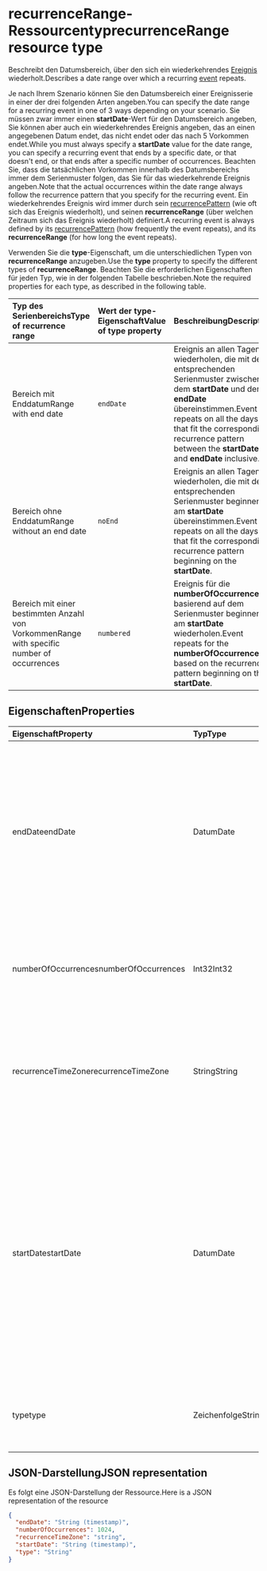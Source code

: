 # <a name="recurrencerange-resource-type"></a><span data-ttu-id="c5389-101">recurrenceRange-Ressourcentyp</span><span class="sxs-lookup"><span data-stu-id="c5389-101">recurrenceRange resource type</span></span>

<span data-ttu-id="c5389-102">Beschreibt den Datumsbereich, über den sich ein wiederkehrendes [Ereignis](event.md) wiederholt.</span><span class="sxs-lookup"><span data-stu-id="c5389-102">Describes a date range over which a recurring [event](event.md) repeats.</span></span> 

<span data-ttu-id="c5389-103">Je nach Ihrem Szenario können Sie den Datumsbereich einer Ereignisserie in einer der drei folgenden Arten angeben.</span><span class="sxs-lookup"><span data-stu-id="c5389-103">You can specify the date range for a recurring event in one of 3 ways depending on your scenario.</span></span> <span data-ttu-id="c5389-104">Sie müssen zwar immer einen **startDate**-Wert für den Datumsbereich angeben, Sie können aber auch ein wiederkehrendes Ereignis angeben, das an einen angegebenen Datum endet, das nicht endet oder das nach 5 Vorkommen endet.</span><span class="sxs-lookup"><span data-stu-id="c5389-104">While you must always specify a **startDate** value for the date range, you can specify a recurring event that ends by a specific date, or that doesn't end, or that ends after a specific number of occurrences.</span></span> <span data-ttu-id="c5389-105">Beachten Sie, dass die tatsächlichen Vorkommen innerhalb des Datumsbereichs immer dem Serienmuster folgen, das Sie für das wiederkehrende Ereignis angeben.</span><span class="sxs-lookup"><span data-stu-id="c5389-105">Note that the actual occurrences within the date range always follow the recurrence pattern that you specify for the recurring event.</span></span> <span data-ttu-id="c5389-106">Ein wiederkehrendes Ereignis wird immer durch sein [recurrencePattern](recurrencepattern.md) (wie oft sich das Ereignis wiederholt), und seinen **recurrenceRange** (über welchen Zeitraum sich das Ereignis wiederholt) definiert.</span><span class="sxs-lookup"><span data-stu-id="c5389-106">A recurring event is always defined by its [recurrencePattern](recurrencepattern.md) (how frequently the event repeats), and its **recurrenceRange** (for how long the event repeats).</span></span>

<span data-ttu-id="c5389-107">Verwenden Sie die **type**-Eigenschaft, um die unterschiedlichen Typen von **recurrenceRange** anzugeben.</span><span class="sxs-lookup"><span data-stu-id="c5389-107">Use the **type** property to specify the different types of **recurrenceRange**.</span></span> <span data-ttu-id="c5389-108">Beachten Sie die erforderlichen Eigenschaften für jeden Typ, wie in der folgenden Tabelle beschrieben.</span><span class="sxs-lookup"><span data-stu-id="c5389-108">Note the required properties for each type, as described in the following table.</span></span>

| <span data-ttu-id="c5389-109">Typ des Serienbereichs</span><span class="sxs-lookup"><span data-stu-id="c5389-109">Type of recurrence range</span></span> | <span data-ttu-id="c5389-110">Wert der type-Eigenschaft</span><span class="sxs-lookup"><span data-stu-id="c5389-110">Value of type property</span></span> | <span data-ttu-id="c5389-111">Beschreibung</span><span class="sxs-lookup"><span data-stu-id="c5389-111">Description</span></span> | <span data-ttu-id="c5389-112">Beispiel</span><span class="sxs-lookup"><span data-stu-id="c5389-112">Example</span></span> | <span data-ttu-id="c5389-113">Erforderliche Eigenschaften</span><span class="sxs-lookup"><span data-stu-id="c5389-113">Required properties</span></span> |
|:---------------|:--------|:--------|:--------|:----------|
|<span data-ttu-id="c5389-114">Bereich mit Enddatum</span><span class="sxs-lookup"><span data-stu-id="c5389-114">Range with end date</span></span> | `endDate` | <span data-ttu-id="c5389-115">Ereignis an allen Tagen wiederholen, die mit dem entsprechenden Serienmuster zwischen dem **startDate** und dem **endDate** übereinstimmen.</span><span class="sxs-lookup"><span data-stu-id="c5389-115">Event repeats on all the days that fit the corresponding recurrence pattern between the **startDate** and **endDate** inclusive.</span></span> | <span data-ttu-id="c5389-116">Ereignis im Datumsbereich zwischen 1. Juni 2017 und 15. Juni 2017 wiederholen.</span><span class="sxs-lookup"><span data-stu-id="c5389-116">Repeat event in the date range between June 1, 2017 and June 15, 2017.</span></span> | <span data-ttu-id="c5389-117">**type**, **startDate**, **endDate**</span><span class="sxs-lookup"><span data-stu-id="c5389-117">**type**, **startDate**, **endDate**</span></span> | 
|<span data-ttu-id="c5389-118">Bereich ohne Enddatum</span><span class="sxs-lookup"><span data-stu-id="c5389-118">Range without an end date</span></span> | `noEnd` | <span data-ttu-id="c5389-119">Ereignis an allen Tagen wiederholen, die mit dem entsprechenden Serienmuster beginnend am **startDate** übereinstimmen.</span><span class="sxs-lookup"><span data-stu-id="c5389-119">Event repeats on all the days that fit the corresponding recurrence pattern beginning on the **startDate**.</span></span> | <span data-ttu-id="c5389-120">Ereignis im Datumsbereich beginnend am 1. Juni 2017 unbegrenzt wiederholen.</span><span class="sxs-lookup"><span data-stu-id="c5389-120">Repeat event in the date range starting on June 1, 2017 indefinitely.</span></span> | <span data-ttu-id="c5389-121">**type**, **startDate**</span><span class="sxs-lookup"><span data-stu-id="c5389-121">**type**, **startDate**</span></span> |
|<span data-ttu-id="c5389-122">Bereich mit einer bestimmten Anzahl von Vorkommen</span><span class="sxs-lookup"><span data-stu-id="c5389-122">Range with specific number of occurrences</span></span> | `numbered` | <span data-ttu-id="c5389-123">Ereignis für die **numberOfOccurrences** basierend auf dem Serienmuster beginnend am **startDate** wiederholen.</span><span class="sxs-lookup"><span data-stu-id="c5389-123">Event repeats for the **numberOfOccurrences** based on the recurrence pattern beginning on the **startDate**.</span></span> | <span data-ttu-id="c5389-124">Ereignis im Datumsbereich beginnend am 1. Juni 2017 für 10 Vorkommen wiederholen.</span><span class="sxs-lookup"><span data-stu-id="c5389-124">Repeat event in the date range starting on June 1, 2017, for 10 occurrences.</span></span>  | <span data-ttu-id="c5389-125">**type**, **startDate**, **numberOfOccurrences**</span><span class="sxs-lookup"><span data-stu-id="c5389-125">**type**, **startDate**, **numberOfOccurrences**</span></span> |


## <a name="properties"></a><span data-ttu-id="c5389-126">Eigenschaften</span><span class="sxs-lookup"><span data-stu-id="c5389-126">Properties</span></span>

| <span data-ttu-id="c5389-127">Eigenschaft</span><span class="sxs-lookup"><span data-stu-id="c5389-127">Property</span></span>     | <span data-ttu-id="c5389-128">Typ</span><span class="sxs-lookup"><span data-stu-id="c5389-128">Type</span></span>   |<span data-ttu-id="c5389-129">Beschreibung</span><span class="sxs-lookup"><span data-stu-id="c5389-129">Description</span></span>|
|:---------------|:--------|:----------|
|<span data-ttu-id="c5389-130">endDate</span><span class="sxs-lookup"><span data-stu-id="c5389-130">endDate</span></span>|<span data-ttu-id="c5389-131">Datum</span><span class="sxs-lookup"><span data-stu-id="c5389-131">Date</span></span>|<span data-ttu-id="c5389-132">Das Datum zum Beenden des Anwendens des Musters.</span><span class="sxs-lookup"><span data-stu-id="c5389-132">The date to stop applying the recurrence pattern.</span></span> <span data-ttu-id="c5389-133">Je nach dem Serienmuster des Ereignisses ist das letzte Vorkommen der Besprechung möglicherweise nicht an diesem Datum.</span><span class="sxs-lookup"><span data-stu-id="c5389-133">Depending on the recurrence pattern of the event, the last occurrence of the meeting may not be this date.</span></span> <span data-ttu-id="c5389-134">Erforderlich, wenn **type** `endDate` ist.</span><span class="sxs-lookup"><span data-stu-id="c5389-134">Required if **type** is `endDate`.</span></span>|
|<span data-ttu-id="c5389-135">numberOfOccurrences</span><span class="sxs-lookup"><span data-stu-id="c5389-135">numberOfOccurrences</span></span>|<span data-ttu-id="c5389-136">Int32</span><span class="sxs-lookup"><span data-stu-id="c5389-136">Int32</span></span>|<span data-ttu-id="c5389-137">Die Anzahl von Wiederholungen für das Ereignis.</span><span class="sxs-lookup"><span data-stu-id="c5389-137">The number of times to repeat the event.</span></span> <span data-ttu-id="c5389-138">Erforderlich; muss positiv sein, wenn **type** `numbered` ist.</span><span class="sxs-lookup"><span data-stu-id="c5389-138">Required and must be positive if **type** is `numbered`.</span></span>|
|<span data-ttu-id="c5389-139">recurrenceTimeZone</span><span class="sxs-lookup"><span data-stu-id="c5389-139">recurrenceTimeZone</span></span>|<span data-ttu-id="c5389-140">String</span><span class="sxs-lookup"><span data-stu-id="c5389-140">String</span></span> |<span data-ttu-id="c5389-141">Zeitzone für die **startDate**- und **endDate**-Eigenschaften.</span><span class="sxs-lookup"><span data-stu-id="c5389-141">Time zone for the **startDate** and **endDate** properties.</span></span> <span data-ttu-id="c5389-142">Optional.</span><span class="sxs-lookup"><span data-stu-id="c5389-142">Optional.</span></span> <span data-ttu-id="c5389-143">Falls nicht angegeben, wird die Zeitzone des Ereignisses verwendet.</span><span class="sxs-lookup"><span data-stu-id="c5389-143">If not specified, the time zone of the event is used.</span></span>|
|<span data-ttu-id="c5389-144">startDate</span><span class="sxs-lookup"><span data-stu-id="c5389-144">startDate</span></span>|<span data-ttu-id="c5389-145">Datum</span><span class="sxs-lookup"><span data-stu-id="c5389-145">Date</span></span>|<span data-ttu-id="c5389-146">Das Datum zum Starten des Anwendens des Musters.</span><span class="sxs-lookup"><span data-stu-id="c5389-146">The date to start applying the recurrence pattern.</span></span> <span data-ttu-id="c5389-147">Je nach dem Serienmuster des Ereignisses findet das erste Vorkommen der Besprechung möglicherweise an diesem Datum oder später statt.</span><span class="sxs-lookup"><span data-stu-id="c5389-147">The first occurrence of the meeting may be this date or later, depending on the recurrence pattern of the event.</span></span> <span data-ttu-id="c5389-148">Muss der gleiche Wert wie die **start**-Eigenschaft des wiederkehrenden [Ereignisses](event.md) sein.</span><span class="sxs-lookup"><span data-stu-id="c5389-148">Must be the same value as the **start** property of the recurring [event](event.md).</span></span> <span data-ttu-id="c5389-149">Erforderlich.</span><span class="sxs-lookup"><span data-stu-id="c5389-149">Required.</span></span>|
|<span data-ttu-id="c5389-150">type</span><span class="sxs-lookup"><span data-stu-id="c5389-150">type</span></span>|<span data-ttu-id="c5389-151">Zeichenfolge</span><span class="sxs-lookup"><span data-stu-id="c5389-151">String</span></span>|<span data-ttu-id="c5389-152">Der Serienbereich.</span><span class="sxs-lookup"><span data-stu-id="c5389-152">The recurrence range.</span></span> <span data-ttu-id="c5389-153">Mögliche Werte: `endDate`, `noEnd`, `numbered`.</span><span class="sxs-lookup"><span data-stu-id="c5389-153">Possible values are: `endDate`, `noEnd`, `numbered`.</span></span> <span data-ttu-id="c5389-154">Erforderlich.</span><span class="sxs-lookup"><span data-stu-id="c5389-154">Required.</span></span>|

## <a name="json-representation"></a><span data-ttu-id="c5389-155">JSON-Darstellung</span><span class="sxs-lookup"><span data-stu-id="c5389-155">JSON representation</span></span>

<span data-ttu-id="c5389-156">Es folgt eine JSON-Darstellung der Ressource.</span><span class="sxs-lookup"><span data-stu-id="c5389-156">Here is a JSON representation of the resource</span></span>

<!-- {
  "blockType": "resource",
  "optionalProperties": [

  ],
  "@odata.type": "microsoft.graph.recurrenceRange"
}-->

```json
{
  "endDate": "String (timestamp)",
  "numberOfOccurrences": 1024,
  "recurrenceTimeZone": "string",
  "startDate": "String (timestamp)",
  "type": "String"
}

```

<!-- uuid: 8fcb5dbc-d5aa-4681-8e31-b001d5168d79
2015-10-25 14:57:30 UTC -->
<!-- {
  "type": "#page.annotation",
  "description": "recurrenceRange resource",
  "keywords": "",
  "section": "documentation",
  "tocPath": ""
}-->
